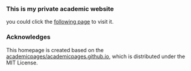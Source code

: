 ### **This is my private academic website**

you could click the [following page](https://ammydk.github.io/AmmyDKpages.github.io/) to visit it.
   
### **Acknowledges**
This homepage is created based on the [academicpages/academicpages.github.io](https://github.com/academicpages/academicpages.github.io), which is distributed under the MIT License.
